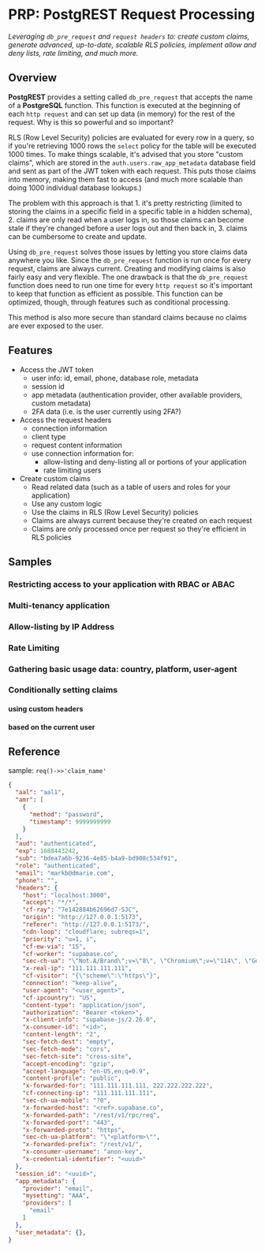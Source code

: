 # PRP: PostgREST Request Processing
*Leveraging `db_pre_request` and `request headers` to: create custom claims, generate advanced, up-to-date, scalable RLS policies, implement allow and deny lists, rate limiting, and much more.*

## Overview
**PostgREST** provides a setting called `db_pre_request` that accepts the name of a **PostgreSQL** function.  This function is executed at the beginning of each `http request` and can set up data (in memory) for the rest of the request.  Why is this so powerful and so important?

RLS (Row Level Security) policies are evaluated for every row in a query, so if you're retrieving 1000 rows the `select` policy for the table will be executed 1000 times.  To make things scalable, it's advised that you store "custom claims", which are stored in the `auth.users.raw_app_metadata` database field and sent as part of the JWT token with each request.  This puts those claims into memory, making them fast to access (and much more scalable than doing 1000 individual database lookups.)

The problem with this approach is that 1. it's pretty restricting (limited to storing the claims in a specific field in a specific table in a hidden schema), 2. claims are only read when a user logs in, so those claims can become stale if they're changed before a user logs out and then back in, 3. claims can be cumbersome to create and update.

Using `db_pre_request` solves those issues by letting you store claims data anywhere you like.  Since the `db_pre_request` function is run once for every request, claims are always current.  Creating and modifying claims is also fairly easy and very flexible.  The one drawback is that the `db_pre_request` function does need to run one time for every `http request` so it's important to keep that function as efficient as possible.  This function can be optimized, though, through features such as conditional processing.

This method is also more secure than standard claims because no claims are ever exposed to the user. 

## Features
- Access the JWT token
  - user info: id, email, phone, database role, metadata
  - session id
  - app metadata (authentication provider, other available providers, custom metadata)
  - 2FA data (i.e. is the user currently using 2FA?)
- Access the request headers
  - connection information
  - client type
  - request content information
  - use connection information for:
    - allow-listing and deny-listing all or portions of your application
    - rate limiting users
- Create custom claims
  - Read related data (such as a table of users and roles for your application)
  - Use any custom logic
  - Use the claims in RLS (Row Level Security) policies
  - Claims are always current because they're created on each request
  - Claims are only processed once per request so they're efficient in RLS policies


## Samples

### Restricting access to your application with RBAC or ABAC

### Multi-tenancy application

### Allow-listing by IP Address

### Rate Limiting

### Gathering basic usage data: country, platform, user-agent

### Conditionally setting claims
#### using custom headers
#### based on the current user

## Reference
sample: `req()->>'claim_name'`

```json
{
  "aal": "aal1",
  "amr": [
    {
      "method": "password",
      "timestamp": 9999999999
    }
  ],
  "aud": "authenticated",
  "exp": 1688443242,
  "sub": "bdea7a6b-9236-4e85-b4a9-bd908c534f91",
  "role": "authenticated",
  "email": "markb@dmarie.com",
  "phone": "",
  "headers": {
    "host": "localhost:3000",
    "accept": "*/*",
    "cf-ray": "7e142884b62696d7-SJC",
    "origin": "http://127.0.0.1:5173",
    "referer": "http://127.0.0.1:5173/",
    "cdn-loop": "cloudflare; subreqs=1",
    "priority": "u=1, i",
    "cf-ew-via": "15",
    "cf-worker": "supabase.co",
    "sec-ch-ua": "\"Not.A/Brand\";v=\"8\", \"Chromium\";v=\"114\", \"Google Chrome\";v=\"114\"",
    "x-real-ip": "111.111.111.111",
    "cf-visitor": "{\"scheme\":\"https\"}",
    "connection": "keep-alive",
    "user-agent": "<user_agent>",
    "cf-ipcountry": "US",
    "content-type": "application/json",
    "authorization": "Bearer <token>",
    "x-client-info": "supabase-js/2.26.0",
    "x-consumer-id": "<id>",
    "content-length": "2",
    "sec-fetch-dest": "empty",
    "sec-fetch-mode": "cors",
    "sec-fetch-site": "cross-site",
    "accept-encoding": "gzip",
    "accept-language": "en-US,en;q=0.9",
    "content-profile": "public",
    "x-forwarded-for": "111.111.111.111, 222.222.222.222",
    "cf-connecting-ip": "111.111.111.111",
    "sec-ch-ua-mobile": "?0",
    "x-forwarded-host": "<ref>.supabase.co",
    "x-forwarded-path": "/rest/v1/rpc/req",
    "x-forwarded-port": "443",
    "x-forwarded-proto": "https",
    "sec-ch-ua-platform": "\"<platform>\"",
    "x-forwarded-prefix": "/rest/v1/",
    "x-consumer-username": "anon-key",
    "x-credential-identifier": "<uuid>"
  },
  "session_id": "<uuid>",
  "app_metadata": {
    "provider": "email",
    "mysetting": "AAA",
    "providers": [
      "email"
    ]
  },
  "user_metadata": {},
}
```



